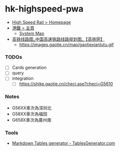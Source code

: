 hk-highspeed-pwa
================
- [High Speed Rail > Homepage](https://www.highspeed.mtr.com.hk/en/main/index.html)
- [港鐵 > 主頁](https://www.mtr.com.hk/ch/customer/main/index.html)
  - [System Map](https://www.mtr.com.hk/en/customer/images/jp/system_map.png)
- [高铁线路图_中国高速铁路线路规划图_【高铁网】](https://www.gaotie.cn/CRHMAP/)
  - https://images.gaotie.cn/map/gaotiexianlutu.gif
### TODOs
- [ ] Cards generation
- [ ] query
- [ ] integration
  - [ ] https://shike.gaotie.cn/checi.asp?checi=G5610
     
### Notes
- G56XX車次為深圳北
- G58XX車次為福田
- G658X車次為廣州南

### Tools
- [Markdown Tables generator - TablesGenerator.com](https://www.tablesgenerator.com/markdown_tables)
